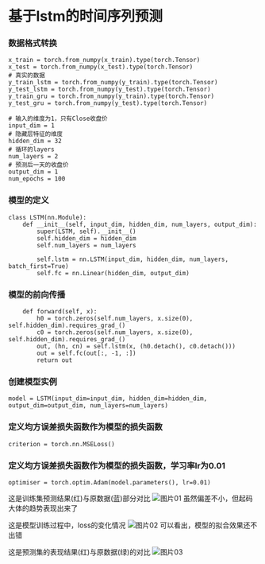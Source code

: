 # 基于lstm的时间序列预测

### 数据格式转换
```
x_train = torch.from_numpy(x_train).type(torch.Tensor)
x_test = torch.from_numpy(x_test).type(torch.Tensor)
# 真实的数据
y_train_lstm = torch.from_numpy(y_train).type(torch.Tensor)
y_test_lstm = torch.from_numpy(y_test).type(torch.Tensor)
y_train_gru = torch.from_numpy(y_train).type(torch.Tensor)
y_test_gru = torch.from_numpy(y_test).type(torch.Tensor)
```
```
# 输入的维度为1，只有Close收盘价
input_dim = 1
# 隐藏层特征的维度
hidden_dim = 32
# 循环的layers
num_layers = 2
# 预测后一天的收盘价
output_dim = 1
num_epochs = 100
```
### 模型的定义
```
class LSTM(nn.Module):
    def __init__(self, input_dim, hidden_dim, num_layers, output_dim):
        super(LSTM, self).__init__()
        self.hidden_dim = hidden_dim
        self.num_layers = num_layers

        self.lstm = nn.LSTM(input_dim, hidden_dim, num_layers, batch_first=True)
        self.fc = nn.Linear(hidden_dim, output_dim)
```

### 模型的前向传播

```
    def forward(self, x):
        h0 = torch.zeros(self.num_layers, x.size(0), self.hidden_dim).requires_grad_()
        c0 = torch.zeros(self.num_layers, x.size(0), self.hidden_dim).requires_grad_()
        out, (hn, cn) = self.lstm(x, (h0.detach(), c0.detach()))
        out = self.fc(out[:, -1, :])
        return out

```

### 创建模型实例
```
model = LSTM(input_dim=input_dim, hidden_dim=hidden_dim, output_dim=output_dim, num_layers=num_layers)
```
### 定义均方误差损失函数作为模型的损失函数
```
criterion = torch.nn.MSELoss()
```
### 定义均方误差损失函数作为模型的损失函数，学习率lr为0.01
```
optimiser = torch.optim.Adam(model.parameters(), lr=0.01)
```
这是训练集预测结果(红)与原数据(蓝)部分对比
![图片01](/holidayRNN/训练集预测(部分).png)
虽然偏差不小，但起码大体的趋势表现出来了

这是模型训练过程中，loss的变化情况
![图片02](/holidayRNN/loss变化图.png)
可以看出，模型的拟合效果还不出错

这是预测集的表现结果(红)与原数据(绿)的对比
![图片03](/holidayRNN/预测结果图.png)
